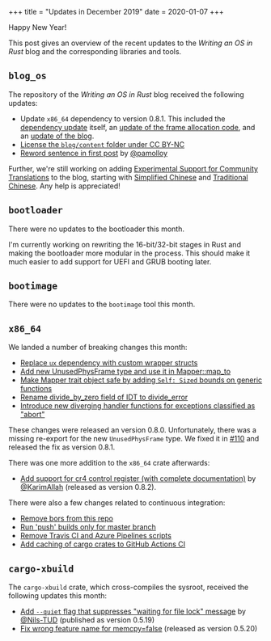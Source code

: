 +++
title = "Updates in December 2019"
date = 2020-01-07
+++

Happy New Year!

This post gives an overview of the recent updates to the _Writing an OS in Rust_ blog and the corresponding libraries and tools.

## `blog_os`

The repository of the _Writing an OS in Rust_ blog received the following updates:

- Update `x86_64` dependency to version 0.8.1. This included the [dependency update](https://github.com/phil-opp/blog_os/pull/701) itself, an [update of the frame allocation code](https://github.com/phil-opp/blog_os/pull/703), and an [update of the blog](https://github.com/phil-opp/blog_os/pull/704).
- [License the `blog/content` folder under CC BY-NC](https://github.com/phil-opp/blog_os/pull/705)
- [Reword sentence in first post](https://github.com/phil-opp/blog_os/pull/709) by [@pamolloy](https://github.com/pamolloy)

Further, we're still working on adding [Experimental Support for Community Translations](https://github.com/phil-opp/blog_os/pull/692) to the blog, starting with [Simplified Chinese](https://github.com/phil-opp/blog_os/pull/694) and [Traditional Chinese](https://github.com/phil-opp/blog_os/pull/699). Any help is appreciated!

## `bootloader`

There were no updates to the bootloader this month.

I'm currently working on rewriting the 16-bit/32-bit stages in Rust and making the bootloader more modular in the process. This should make it much easier to add support for UEFI and GRUB booting later.

## `bootimage`

There were no updates to the `bootimage` tool this month.

## `x86_64`

We landed a number of breaking changes this month:

- [Replace `ux` dependency with custom wrapper structs](https://github.com/rust-osdev/x86_64/pull/91)
- [Add new UnusedPhysFrame type and use it in Mapper::map_to](https://github.com/rust-osdev/x86_64/pull/89)
- [Make Mapper trait object safe by adding `Self: Sized` bounds on generic functions](https://github.com/rust-osdev/x86_64/pull/84)
- [Rename divide_by_zero field of IDT to divide_error](https://github.com/rust-osdev/x86_64/pull/108)
- [Introduce new diverging handler functions for exceptions classified as "abort"](https://github.com/rust-osdev/x86_64/pull/109)

These changes were released an version 0.8.0. Unfortunately, there was a missing re-export for the new `UnusedPhysFrame` type. We fixed it in [#110](https://github.com/rust-osdev/x86_64/pull/110) and released the fix as version 0.8.1.

There was one more addition to the `x86_64` crate afterwards:

- [Add support for cr4 control register (with complete documentation)](https://github.com/rust-osdev/x86_64/pull/111) by [@KarimAllah](https://github.com/KarimAllah) (released as version 0.8.2).

There were also a few changes related to continuous integration:

- [Remove bors from this repo](https://github.com/rust-osdev/x86_64/pull/103)
- [Run 'push' builds only for master branch](https://github.com/rust-osdev/x86_64/pull/104)
- [Remove Travis CI and Azure Pipelines scripts](https://github.com/rust-osdev/x86_64/pull/105)
- [Add caching of cargo crates to GitHub Actions CI](https://github.com/rust-osdev/x86_64/pull/100)

## `cargo-xbuild`

The `cargo-xbuild` crate, which cross-compiles the sysroot, received the following updates this month:

- [Add `--quiet` flag that suppresses "waiting for file lock" message](https://github.com/rust-osdev/cargo-xbuild/pull/43) by [@Nils-TUD](https://github.com/Nils-TUD) (published as version 0.5.19)
- [Fix wrong feature name for memcpy=false](https://github.com/rust-osdev/cargo-xbuild/pull/50) (released as version 0.5.20)
